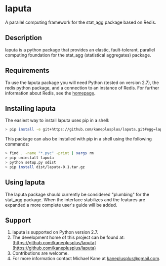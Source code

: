 laputa
===

A parallel computing framework for the stat\_agg package based on Redis.

Description
---

laputa is a python package that provides an elastic, fault-tolerant,
parallel computing foundation for the stat\_agg (statistical aggregates)
package. 

Requirements
---

To use the laputa package you will need Python (tested on version 2.7), 
the redis python package, and a connection to an instance of Redis.
For further information about Redis, see the [homepage](http://redis.io).

Installing laputa
---

The easiest way to install laputa uses pip in a shell:

```bash
> pip install -e git+https://github.com/kaneplusplus/laputa.git#egg=laputa
```

This package can also be installed with pip in a shell using the following 
commands:

```bash
> find . -name "*.pyc" -print | xargs rm
> pip uninstall laputa
> python setup.py sdist
> pip install dist/laputa-0.1.tar.gz
``` 

Using laputa
---

The laputa package should currently be considered "plumbing" for the
stat\_agg package. When the interface stabilizes and the features are expanded 
a more complete user's guide will be added.

Support
---

1. laputa is supported on Python version 2.7.
2. The development home of this project can be found at: [https://github.com/kaneplusplus/laputa](https://github.com/kaneplusplus/laputa)
3. Contributions are welcome.
4. For more information contact Michael Kane at [kaneplusplus@gmail.com](kaneplusplus@gmail.com).
